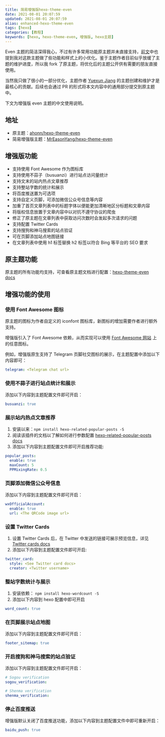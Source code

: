 ```yaml
---
title: 简易增强版hexo-theme-even
date: 2021-08-01 20:07:59
updated: 2021-08-01 20:07:59
alias: enhanced-hexo-theme-even
tags: [hexo]
categories: [教程]
keywords: [hexo, hexo-theme-even, 增强版, hexo主题]
---
```

Even 主题的简洁深得我心，不过有许多常用功能原主题并未直接支持，[前文](https://easonyang.com/2021/07/06/a-better-hexo-theme-even/)中也提到我对这款主题做了些功能和样式上的小优化。鉴于主题作者目前似乎放缓了主题的维护进度，所以我 fork 了原主题，将优化后的主题公开供有需要的朋友直接使用。

当然我只做了很小的一部分优化，主题作者 [Yuexun Jiang](https://github.com/ahonn) 的主题创建和维护才是最核心的贡献。后续也会通过 PR 的形式将本文内容中的通用部分提交到原主题中。

下文为增强版 even 主题的中文使用说明。<!--more-->

## 地址
- 原主题：[ahonn/hexo-theme-even](https://github.com/ahonn/hexo-theme-even)
- 简易增强版主题：[MrEasonYang/hexo-theme-even](https://github.com/MrEasonYang/hexo-theme-even)

## 增强版功能
- 支持使用 Font Awesome 作为图标库
- 支持使用不蒜子（busuanzi）进行站点访问量统计
- 支持文末的站内热点文章推荐
- 支持整站字数的统计和展示
- 将百度推送置为可选项
- 支持自定义页脚，可添加微信公众号信息等内容
- 加重了首页文章列表中的标题字体以便能更加清晰地区分标题和文章内容
- 将版权信息放置于文章内容中以对抗不遵守协议的爬虫
- 修正了原主题在文章列表中获取访问次数时会发起多次请求的问题
- 支持配置 Twitter Cards
- 支持搜狗和神马搜索的站点验证
- 可在页脚添加站点地图链接
- 在文章列表中使用 h1 标签替换 h2 标签以符合 Bing 等平台的 SEO 要求

## 原主题功能
原主题的所有功能均支持，可查看原主题文档进行配置：[hexo-theme-even docs](https://github.com/ahonn/hexo-theme-even/wiki)

## 增强功能的使用
### 使用 Font Awesome 图标
原主题的图标为作者自定义的 iconfont 图标库，新图标的增加需要作者进行额外支持。

增强版引入了 Font Awesome 依赖，从而实现可以使用 [Font Awesome 网站](https://fontawesome.com/) 上的任意图标。

例如，增强版原生支持了 Telegram 页脚社交图标的展示，在主题配置中添加以下内容即可：
```yaml
telegram: <Telegram chat url>
```

### 使用不蒜子进行站点统计和展示
添加以下内容到主题配置文件即可开启：
```yaml
busuanzi: true
```

### 展示站内热点文章推荐
1. 安装以来：`npm install hexo-related-popular-posts -S`
2. 阅读该插件的文档以了解如何进行参数配置 [hexo-related-popular-posts docs](https://github.com/tea3/hexo-related-popular-posts)
3. 添加以下内容到主题配置文件即可开启推荐功能:

```yaml
popular_posts:
  enable: true
  maxCount: 5
  PPMixingRate: 0.5
```

### 页脚添加微信公众号信息
添加以下内容到主题配置文件即可开启：
```yaml
wxOfficialAccount:
  enable: true
  url: <The QRCode image url>
```

### 设置 Twitter Cards
1. 设置 Twitter Cards 后，在 Twitter 中发送的链接可展示预览信息，详见[Twitter cards docs](https://developer.twitter.com/en/docs/twitter-for-websites/cards/overview/abouts-cards)
2. 添加以下内容到主题配置文件即可开启:

```yaml
twitter_card:
  style: <See Twitter card docs>
  creator: <Twitter username>
```

### 整站字数统计与展示
1. 安装依赖： `npm install hexo-wordcount -S`
2. 添加以下内容到 hexo 配置中即可开启

```yaml
word_count: true
```

### 在页脚展示站点地图
添加以下内容到主题配置文件即可开启：
```yaml
footer_sitemap: true
```

### 开启搜狗和神马搜索的站点验证
添加以下内容到主题配置文件即可开启：
```yaml
# Sogou verification
sogou_verification:

# Shenma verification
shenma_verification: 
```

### 停止百度推送
增强版默认关闭了百度推送功能，添加以下内容到主题配置文件中即可重新开启：
```yaml
baidu_push: true
```